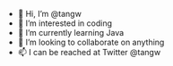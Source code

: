 - 👋 Hi, I’m @tangw
- 👀 I’m interested in coding
- 🌱 I’m currently learning Java
- 💞️ I’m looking to collaborate on anything
- 📫 I can be reached at Twitter @tangw

<!---
tangw/tangw is a ✨ special ✨ repository because its `README.md` (this file) appears on your GitHub profile.
You can click the Preview link to take a look at your changes.
--->
